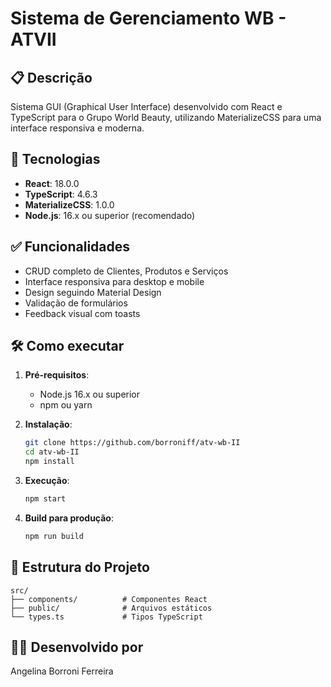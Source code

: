 # Sistema de Gerenciamento WB - ATVII

## 📋 Descrição
Sistema GUI (Graphical User Interface) desenvolvido com React e TypeScript para o Grupo World Beauty, utilizando MaterializeCSS para uma interface responsiva e moderna.

## 🚀 Tecnologias
- **React**: 18.0.0
- **TypeScript**: 4.6.3
- **MaterializeCSS**: 1.0.0
- **Node.js**: 16.x ou superior (recomendado)

## ✅ Funcionalidades
- CRUD completo de Clientes, Produtos e Serviços
- Interface responsiva para desktop e mobile
- Design seguindo Material Design
- Validação de formulários
- Feedback visual com toasts

## 🛠️ Como executar

1. **Pré-requisitos**:
   - Node.js 16.x ou superior
   - npm ou yarn

2. **Instalação**:
   ```bash
   git clone https://github.com/borroniff/atv-wb-II
   cd atv-wb-II
   npm install
   ```

3. **Execução**:
   ```bash
   npm start
   ```

4. **Build para produção**:
   ```bash
   npm run build
   ```

## 📂 Estrutura do Projeto
```
src/
├── components/          # Componentes React
├── public/              # Arquivos estáticos
└── types.ts             # Tipos TypeScript
```

## 👨‍💻 Desenvolvido por
Angelina Borroni Ferreira
